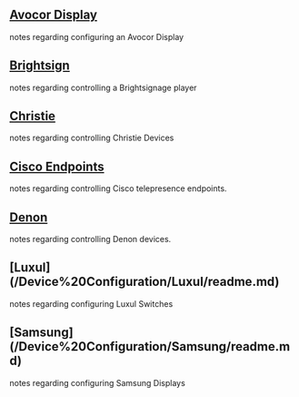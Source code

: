 ## [Avocor Display](/Device%20Configuration/avocor/readme.md)
notes regarding configuring an Avocor Display

## [Brightsign](/Device%20Configuration/Brightsign/readme.md)
notes regarding controlling a Brightsignage player

## [Christie](/Device%20Configuration/Christie/readme.md)
notes regarding controlling Christie Devices

## [Cisco Endpoints](/Device%20Configuration/Cisco/readme.md)
notes regarding controlling Cisco telepresence endpoints.

## [Denon](/Device%20Configuration/Denon/readme.md)
notes regarding controlling Denon devices.

## [Luxul] (/Device%20Configuration/Luxul/readme.md)
notes regarding configuring Luxul Switches

## [Samsung] (/Device%20Configuration/Samsung/readme.md)
notes regarding configuring Samsung Displays